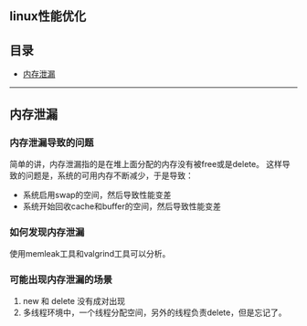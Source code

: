 ## linux性能优化

## 目录
* [内存泄漏](#l内存泄漏)

----


## 内存泄漏

### 内存泄漏导致的问题

简单的讲，内存泄漏指的是在堆上面分配的内存没有被free或是delete。
这样导致的问题是，系统的可用内存不断减少，于是导致：
* 系统启用swap的空间，然后导致性能变差
* 系统开始回收cache和buffer的空间，然后导致性能变差

### 如何发现内存泄漏

使用memleak工具和valgrind工具可以分析。


### 可能出现内存泄漏的场景

1. new 和 delete 没有成对出现
2. 多线程环境中，一个线程分配空间，另外的线程负责delete，但是忘记了。